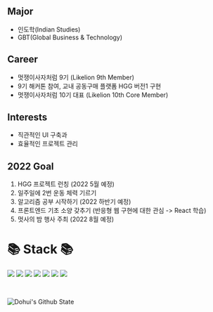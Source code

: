
## Major
- 인도학(Indian Studies)
- GBT(Global Business & Technology)

## Career
- 멋쟁이사자처럼 9기 (Likelion 9th Member)
- 9기 해커톤 참여, 교내 공동구매 플랫폼 HGG 버전1 구현
- 멋쟁이사자처럼 10기 대표 (Likelion 10th Core Member)

## Interests
- 직관적인 UI 구축과 
- 효율적인 프로젝트 관리

  
## 2022 Goal
1. HGG 프로젝트 런칭 (2022 5월 예정)
2. 일주일에 2번 운동 체력 기르기
3. 알고리즘 공부 시작하기 (2022 하반기 예정)
4. 프론트엔드 기초 소양 갖추기 (반응형 웹 구현에 대한 관심 -> React 학습)
5. 멋사의 밤 행사 주최 (2022 8월 예정)
  


<h1> 📚 Stack  📚</h1>


<img
  src="https://img.shields.io/badge/HTML5-E34F26?style=flat-square&logo=HTML5&logoColor=white"
/>
<img
  src="https://img.shields.io/badge/CSS3-1572B6?style=flat-square&logo=CSS3&logoColor=white"
/>
<img
  src="https://img.shields.io/badge/JavaScript-F7DF1E?style=flat-square&logo=JavaScript&logoColor=white"
/>
<img
  src="https://img.shields.io/badge/Java-007396?style=flat-square&logo=Java&logoColor=white"
/>
<img
  src="https://img.shields.io/badge/React-61DAFB?style=flat-square&logo=React&logoColor=white"
/>
<img
  src="https://img.shields.io/badge/Python-FF7800?style=flat-square&logo=Python&logoColor=white"
/>
<img
  src="https://img.shields.io/badge/C_language-A8B9CC?style=flat-square&logo=C&logoColor=white"
/>

<br>

![Dohui's Github State](https://github-readme-stats.vercel.app/api?username=DohuiKo&show_icons=true&theme=radical)

<!--
**DohuiKo/DohuiKo** is a ✨ _special_ ✨ repository because its `README.md` (this file) appears on your GitHub profile.

Here are some ideas to get you started:

- 🔭 I’m currently working on ...
- 🌱 I’m currently learning ...
- 👯 I’m looking to collaborate on ...
- 🤔 I’m looking for help with ...
- 💬 Ask me about ...
- 📫 How to reach me: ...
- 😄 Pronouns: ...
- ⚡ Fun fact: ...
-->
